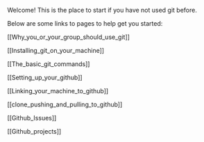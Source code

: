 Welcome! 
This is the place to start if you have not used git before.

Below are some links to pages to help get you started:

[[Why_you_or_your_group_should_use_git]]

[[Installing_git_on_your_machine]]

[[The_basic_git_commands]]

[[Setting_up_your_github]]

[[Linking_your_machine_to_github]]

[[clone_pushing_and_pulling_to_github]]

[[Github_Issues]]

[[Github_projects]]
